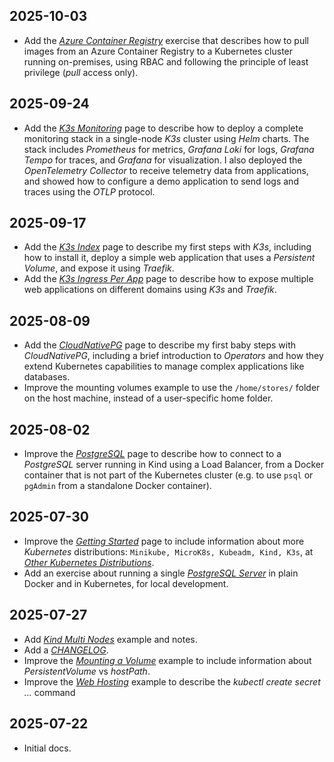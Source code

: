 ## 2025-10-03

- Add the [_Azure Container Registry_](./k3s/acr.md) exercise that describes how to pull
  images from an Azure Container Registry to a Kubernetes cluster running on-premises,
  using RBAC and following the principle of least privilege (*pull* access only).

## 2025-09-24

- Add the [_K3s Monitoring_](./k3s/monitoring.md) page to describe how to deploy a
  complete monitoring stack in a single-node _K3s_ cluster using _Helm_ charts. The
  stack includes _Prometheus_ for metrics, _Grafana Loki_ for logs, _Grafana Tempo_
  for traces, and _Grafana_ for visualization. I also deployed the _OpenTelemetry
  Collector_ to receive telemetry data from applications, and showed how to configure
  a demo application to send logs and traces using the _OTLP_ protocol.

## 2025-09-17

- Add the [_K3s Index_](./k3s/index.md) page to describe my first steps with
  _K3s_, including how to install it, deploy a simple web application that uses a _Persistent Volume_, and expose it using _Traefik_.
- Add the [_K3s Ingress Per App_](./k3s/ingress-per-app.md) page to describe how to
  expose multiple web applications on different domains using _K3s_ and
  _Traefik_.

## 2025-08-09

- Add the [_CloudNativePG_](./kind/cloudnativepg.md) page to describe my
  first baby steps with _CloudNativePG_, including a brief introduction to
  _Operators_ and how they extend Kubernetes capabilities to manage complex
  applications like databases.
- Improve the mounting volumes example to use the `/home/stores/`
  folder on the host machine, instead of a user-specific home folder.

## 2025-08-02

- Improve the [_PostgreSQL_](./kind/postgresql.md) page to describe how to connect
  to a _PostgreSQL_ server running in Kind using a Load Balancer, from a Docker
  container that is not part of the Kubernetes cluster (e.g. to use `psql` or
  `pgAdmin` from a standalone Docker container).

## 2025-07-30

- Improve the [_Getting Started_](./getting-started.md) page to include information
  about more _Kubernetes_ distributions: `Minikube, MicroK8s, Kubeadm, Kind, K3s`,
  at [_Other Kubernetes Distributions_](./getting-started.md#other-kubernetes-distributions).
- Add an exercise about running a single [_PostgreSQL Server_](./kind/postgresql.md) in
  plain Docker and in Kubernetes, for local development.

## 2025-07-27

- Add [_Kind Multi Nodes_](./kind/multi-nodes.md) example and notes.
- Add a [_CHANGELOG_](./changelog.md).
- Improve the [_Mounting a Volume_](./kind/mounting-volumes.md) example to include
  information about _PersistentVolume_ vs _hostPath_.
- Improve the [_Web Hosting_](./kind/web-hosting.md) example to describe the
  _kubectl create secret …_ command

## 2025-07-22

- Initial docs.
